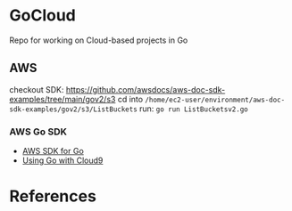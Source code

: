 # GoCloud
Repo for working on Cloud-based projects in Go

## AWS

checkout SDK:  https://github.com/awsdocs/aws-doc-sdk-examples/tree/main/gov2/s3
cd into `/home/ec2-user/environment/aws-doc-sdk-examples/gov2/s3/ListBuckets`
run: `go run ListBucketsv2.go`

### AWS Go SDK

* [AWS SDK for Go](https://aws.amazon.com/sdk-for-go/)
* [Using Go with Cloud9](https://aws.github.io/aws-sdk-go-v2/docs/cloud9-go/)

# References

